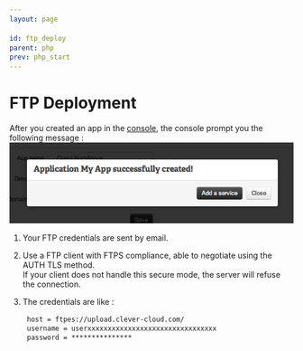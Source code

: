 ```yaml
---
layout: page

id: ftp_deploy
parent: php
prev: php_start
---
```

# FTP Deployment

After you created an app in the [console](https://console.clever-cloud.com), the console prompt you the following message&nbsp;:
<img class="thumbnail img_doc" src="/img/newapp6.png">

1. Your FTP credentials are sent by email.
2. Use a FTP client with FTPS compliance, able to negotiate using the AUTH TLS method.  
If your client does not handle this secure mode, the server will refuse the connection.
3. The credentials are like :  

		host = ftpes://upload.clever-cloud.com/
		username = userxxxxxxxxxxxxxxxxxxxxxxxxxxxxxxxx
		password = ***************

